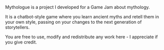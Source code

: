 Mythologue is a project I developed for a Game Jam about mythology.

It is a chatbot-style game where you learn ancient myths and retell them in your own style, passing on your changes to the next generation of storytellers.


You are free to use, modify and redistribute any work here - I appreciate if you give credit.
